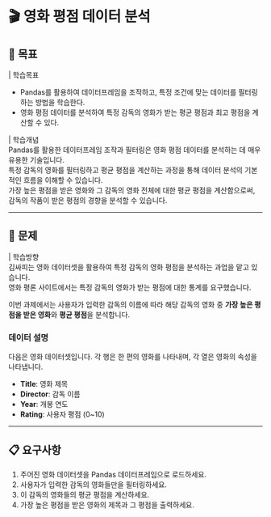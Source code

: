 # 🎬 영화 평점 데이터 분석

## 🎯 목표
| 학습목표  
- Pandas를 활용하여 데이터프레임을 조작하고, 특정 조건에 맞는 데이터를 필터링하는 방법을 학습한다.  
- 영화 평점 데이터를 분석하여 특정 감독의 영화가 받는 평균 평점과 최고 평점을 계산할 수 있다.  

| 학습개념  
Pandas를 활용한 데이터프레임 조작과 필터링은 영화 평점 데이터를 분석하는 데 매우 유용한 기술입니다.  
특정 감독의 영화를 필터링하고 평균 평점을 계산하는 과정을 통해 데이터 분석의 기본적인 흐름을 이해할 수 있습니다.  
가장 높은 평점을 받은 영화와 그 감독의 영화 전체에 대한 평균 평점을 계산함으로써, 감독의 작품이 받은 평점의 경향을 분석할 수 있습니다.  

---

## 📌 문제
| 학습방향  
김싸피는 영화 데이터셋을 활용하여 특정 감독의 영화 평점을 분석하는 과업을 맡고 있습니다.  
영화 평론 사이트에서는 특정 감독의 영화가 받는 평점에 대한 통계를 요구했습니다.  

이번 과제에서는 사용자가 입력한 감독의 이름에 따라 해당 감독의 영화 중 **가장 높은 평점을 받은 영화**와 **평균 평점**을 분석합니다.  

### 데이터 설명
다음은 영화 데이터셋입니다. 각 행은 한 편의 영화를 나타내며, 각 열은 영화의 속성을 나타냅니다.  
- **Title**: 영화 제목  
- **Director**: 감독 이름  
- **Year**: 개봉 연도  
- **Rating**: 사용자 평점 (0~10)  

---

## 📋 요구사항
1. 주어진 영화 데이터셋을 Pandas 데이터프레임으로 로드하세요.  
2. 사용자가 입력한 감독의 영화들만을 필터링하세요.  
3. 이 감독의 영화들의 평균 평점을 계산하세요.  
4. 가장 높은 평점을 받은 영화의 제목과 그 평점을 출력하세요.  
